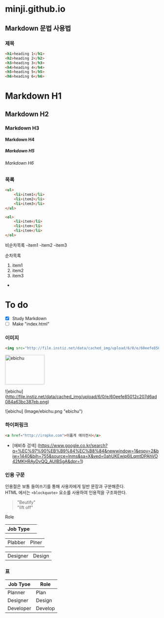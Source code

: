 # minji.github.io


<!-- #하나는 h1 
두개는 h2  -->

## Markdown 문법 사용법

### 제목 

```html
<h1>heading 1</h1>
<h2>heading 2</h2>
<h3>heading 3</h3>
<h4>heading 4</h4>
<h5>heading 5</h5>
<h6>heading 6</h6>
```

<!-- (```) 뜻은 화면에 내가 코드를 어떻게 썼는지 웹에서 보이게 해주는 기능이다. -->

# Markdown H1
## Markdown H2
### Markdown H3
#### Markdown H4
##### Markdown H5
###### Markdown H6

### 목록

<!-- 
ul>li{item$}*3 
>은 자식요소
$은 순차적으로 숫자를 내려가게 해줌 
*은 몇개 곱하기  -->

```html 
<ul>
	<li>item1</li>
	<li>item2</li>
	<li>item3</li>
</ul>

<ol>
	<li>item</li>
	<li>item</li>
	<li>item</li>
</ol>
```

<!-- 비순차목록은 - 으로만 하면 된다.   -->
비순차목록
-item1
-item2
-item3

<!-- 순차목록은 1. 만 쓰면 된다.  -->
순차목록 
1. item1
1. item2
1. item3

-

# To do
- [x] Study Markdown
- [ ] Make "index.html"

<!-- [ ] 안에 x 를 넣으면 바로 체크박스가 생김  -->

### 이미지

```html
<img src="http://file.instiz.net/data/cached_img/upload/6/0/e/60eefe85012c207d6ad084a63bc387eb.png" alt="ebichu">
```

<!-- 콘트롤 판넬 부르는게 cmmnd + shift + P
누르고 Emmet update image size 를 설치한다 
그리고 ctrl + shift + I 를 누르면 바로 이미지의 사이즈가 적어진다. -->

<!-- 숫자들 바로 나누기 곱하기 하려면 예를들어서> 300/3 을 쓰고 
수식을 붙이고 cmmnd + shift + Y 를 누르면 된다. -->

<img src="http://file.instiz.net/data/cached_img/upload/6/0/e/60eefe85012c207d6ad084a63bc387eb.png" alt="ebichu" width="128.67" height="97.33">

<!-- <!> 표 뒤에 () 괄호 안에 이미지 링크를 적으면 이미지가 나온다 [ ]대괄호 안에는 파일 이름을 적어야한다  -->

![ebichu] (http://file.instiz.net/data/cached_img/upload/6/0/e/60eefe85012c207d6ad084a63bc387eb.png)

![ebichu] (Image/ebichu.png "ebichu")

### 하이퍼링크

```html
<a href="http://iropke.com">이롭게 에이전시</a>
```

<!-- 그냥 링크만 보여주고 싶으면 그냥 웹 링크만 적으면 된다.  -->

- [에비츄 검색] (https://www.google.co.kr/search?q=%EC%97%90%EB%B9%84%EC%B8%84&newwindow=1&espv=2&biw=1440&bih=755&source=lnms&sa=X&ved=0ahUKEwjp6ILqmtDPAhVO42MKHRAyDvQQ_AUIBSgA&dpr=1)

### 인용 구문 

인용절은 보통 들여쓰기를 통해 사용자에게 일반 문장과 구분해준다.<br>
HTML 에서는 `<blockquote>` 요소를 사용하여 인용적을 구조화한다. 
<!-- ` ` 안에 코드문법을 쓰면 코드로 인식을 안한다  -->

> "Beutify"<br>
> "lIft off"

<!-- > 꺽새를 쓰고 " " 안에 쓰고 싶은 말을 쓰면 인용절로 나온다. -->

<table>
	<tr>
		<th>Job Type</th>Role<th>
	</tr>
</table>

<table>
	<tr>
		<td>Plabber</td><td>Plner</td>
	</tr>
</table>

<table>
	<tr>
		<td>Designer</td><td>Design</td>
	</tr>
</table>

### 표 
Job Tyoe | Role 
---|---
Planner | Plan
Designer | Design
Developer | Develop
